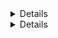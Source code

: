 <details>
Details without summary
</details>

<details>
<summary>Details</summary>
Content

```
Some code
```

<details>
<summary>Nested Details</summary>
Nested text
</details>
</details>